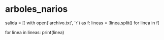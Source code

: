 # arboles_narios
salida = []
with open('archivo.txt', 'r') as f:
    lineas = [linea.split() for linea in f]

for linea in lineas:
    print(linea)
